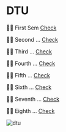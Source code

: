 # DTU

👨‍💻 First   Sem [Check](https://ajaykumardhurwe.github.io/mywebsite_V_1.0/)

👨‍💻 Second  ... [Check](https://ajaykumardhurwe.github.io/mywebsite_V_1.0/)

👨‍💻 Third   ... [Check](https://ajaykumardhurwe.github.io/mywebsite_V_1.0/)

👨‍💻 Fourth  ... [Check](https://ajaykumardhurwe.github.io/mywebsite_V_1.0/)

👨‍💻 Fifth   ... [Check](https://ajaykumardhurwe.github.io/mywebsite_V_1.0/)

👨‍💻 Sixth   ... [Check](https://ajaykumardhurwe.github.io/mywebsite_V_1.0/)

👨‍💻 Seventh ... [Check](https://ajaykumardhurwe.github.io/mywebsite_V_1.0/)

👨‍💻 Eighth  ... [Check](https://ajaykumardhurwe.github.io/mywebsite_V_1.0/)



![dtu](https://user-images.githubusercontent.com/54279953/176458337-b237f7b6-8663-4bec-83b6-a7e39098ef3a.jpg)
